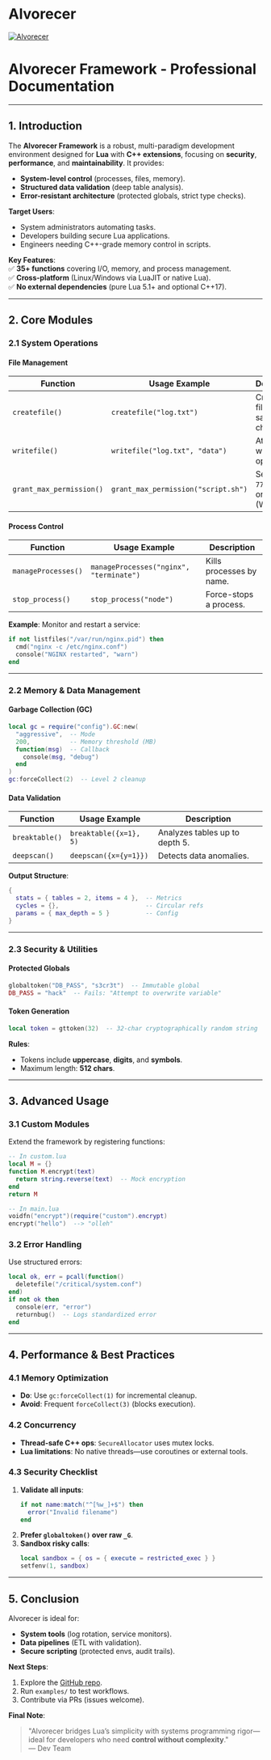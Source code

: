 # Alvorecer

<a href="https://github.com/isamytanaka/Alvorecer">
  <img src="https://img.shields.io/badge/Alvorecer-Lua_Syntax_Framework-FF8C00?style=flat&logo=lua&logoColor=white&labelColor=FF4500&color=FFA500" alt="Alvorecer">
</a>

# **Alvorecer Framework - Professional Documentation**  

---

## **1. Introduction**  
The **Alvorecer Framework** is a robust, multi-paradigm development environment designed for **Lua** with **C++ extensions**, focusing on **security**, **performance**, and **maintainability**. It provides:  
- **System-level control** (processes, files, memory).  
- **Structured data validation** (deep table analysis).  
- **Error-resistant architecture** (protected globals, strict type checks).  

**Target Users**:  
- System administrators automating tasks.  
- Developers building secure Lua applications.  
- Engineers needing C++-grade memory control in scripts.  

**Key Features**:  
✅ **35+ functions** covering I/O, memory, and process management.  
✅ **Cross-platform** (Linux/Windows via LuaJIT or native Lua).  
✅ **No external dependencies** (pure Lua 5.1+ and optional C++17).  

---

## **2. Core Modules**  

### **2.1 System Operations**  
#### **File Management**  
| Function | Usage Example | Description |  
|----------|--------------|-------------|  
| `createfile()` | `createfile("log.txt")` | Creates a file with safety checks. |  
| `writefile()` | `writefile("log.txt", "data")` | Atomic write operation. |  
| `grant_max_permission()` | `grant_max_permission("script.sh")` | Sets `chmod 777` (Linux) or `icacls` (Windows). |  

#### **Process Control**  
| Function | Usage Example | Description |  
|----------|--------------|-------------|  
| `manageProcesses()` | `manageProcesses("nginx", "terminate")` | Kills processes by name. |  
| `stop_process()` | `stop_process("node")` | Force-stops a process. |  

**Example**: Monitor and restart a service:  
```lua 
if not listfiles("/var/run/nginx.pid") then  
  cmd("nginx -c /etc/nginx.conf")  
  console("NGINX restarted", "warn")  
end  
```  

---

### **2.2 Memory & Data Management**  
#### **Garbage Collection (GC)**  
```lua 
local gc = require("config").GC:new(  
  "aggressive",  -- Mode  
  200,           -- Memory threshold (MB)  
  function(msg)  -- Callback  
    console(msg, "debug")  
  end  
)  
gc:forceCollect(2)  -- Level 2 cleanup  
```  

#### **Data Validation**  
| Function | Usage Example | Description |  
|----------|--------------|-------------|  
| `breaktable()` | `breaktable({x=1}, 5)` | Analyzes tables up to depth 5. |  
| `deepscan()` | `deepscan({x={y=1}})` | Detects data anomalies. |  

**Output Structure**:  
```lua 
{
  stats = { tables = 2, items = 4 },  -- Metrics  
  cycles = {},                        -- Circular refs  
  params = { max_depth = 5 }          -- Config  
}
```  

---

### **2.3 Security & Utilities**  
#### **Protected Globals**  
```lua 
globaltoken("DB_PASS", "s3cr3t")  -- Immutable global  
DB_PASS = "hack"  -- Fails: "Attempt to overwrite variable"  
```  

#### **Token Generation**  
```lua 
local token = gttoken(32)  -- 32-char cryptographically random string  
```  

**Rules**:  
- Tokens include **uppercase**, **digits**, and **symbols**.  
- Maximum length: **512 chars**.  

---

## **3. Advanced Usage**  

### **3.1 Custom Modules**  
Extend the framework by registering functions:  
```lua 
-- In custom.lua  
local M = {}  
function M.encrypt(text)  
  return string.reverse(text)  -- Mock encryption  
end  
return M  

-- In main.lua  
voidfn("encrypt")(require("custom").encrypt)  
encrypt("hello")  --> "olleh"  
```  

### **3.2 Error Handling**  
Use structured errors:  
```lua 
local ok, err = pcall(function()  
  deletefile("/critical/system.conf")  
end)  
if not ok then  
  console(err, "error")  
  returnbug()  -- Logs standardized error  
end  
```  

---

## **4. Performance & Best Practices**  

### **4.1 Memory Optimization**  
- **Do**: Use `gc:forceCollect(1)` for incremental cleanup.  
- **Avoid**: Frequent `forceCollect(3)` (blocks execution).  

### **4.2 Concurrency**  
- **Thread-safe C++ ops**: `SecureAllocator` uses mutex locks.  
- **Lua limitations**: No native threads—use coroutines or external tools.  

### **4.3 Security Checklist**  
1. **Validate all inputs**:  
   ```lua 
   if not name:match("^[%w_]+$") then  
     error("Invalid filename")  
   end  
   ```  
2. **Prefer `globaltoken()` over raw `_G`**.  
3. **Sandbox risky calls**:  
   ```lua 
   local sandbox = { os = { execute = restricted_exec } }  
   setfenv(1, sandbox)  
   ```  

---

## **5. Conclusion**  
Alvorecer is ideal for:  
- **System tools** (log rotation, service monitors).  
- **Data pipelines** (ETL with validation).  
- **Secure scripting** (protected envs, audit trails).  

**Next Steps**:  
1. Explore the [GitHub repo](https://github.com/v0ic32/Alvorecer/tree/main).  
2. Run `examples/` to test workflows.  
3. Contribute via PRs (issues welcome).  

**Final Note**:  
> "Alvorecer bridges Lua’s simplicity with systems programming rigor—ideal for developers who need **control without complexity**."  
> — Dev Team
